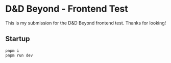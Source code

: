 # D&D Beyond - Frontend Test

This is my submission for the D&D Beyond frontend test. Thanks for looking!

## Startup

```bash
pnpm i
pnpm run dev
```